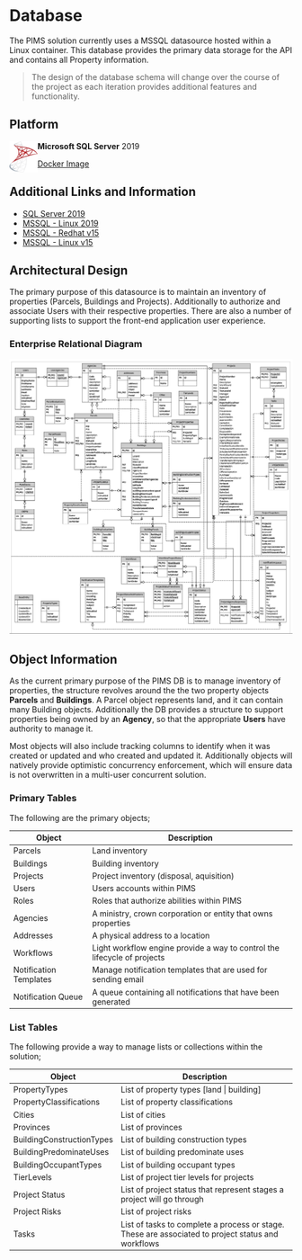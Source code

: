 # Database

The PIMS solution currently uses a MSSQL datasource hosted within a Linux container. This database provides the primary data storage for the API and contains all Property information.

> The design of the database schema will change over the course of the project as each iteration provides additional features and functionality.

## Platform

<img src="./images/logo-mssql.svg" width="50" style="float:left">

**Microsoft SQL Server** 2019

[Docker Image](mcr.microsoft.com/mssql/rhel/server:2019-latest)

## Additional Links and Information

- [SQL Server 2019](https://www.microsoft.com/en-ca/sql-server/sql-server-2019)
- [MSSQL - Linux 2019](https://docs.microsoft.com/en-us/sql/linux/sql-server-linux-release-notes-2019?view=sql-server-ver15)
- [MSSQL - Redhat v15](https://docs.microsoft.com/en-us/sql/linux/quickstart-install-connect-red-hat?view=sql-server-ver15)
- [MSSQL - Linux v15](https://docs.microsoft.com/en-us/sql/linux/sql-server-linux-setup?view=sql-server-ver15)

## Architectural Design

The primary purpose of this datasource is to maintain an inventory of properties (Parcels, Buildings and Projects). Additionally to authorize and associate Users with their respective properties. There are also a number of supporting lists to support the front-end application user experience.

### Enterprise Relational Diagram

![database](./images/db-erd.png)

## Object Information

As the current primary purpose of the PIMS DB is to manage inventory of properties, the structure revolves around the the two property objects **Parcels** and **Buildings**. A Parcel object represents land, and it can contain many Building objects. Additionally the DB provides a structure to support properties being owned by an **Agency**, so that the appropriate **Users** have authority to manage it.

Most objects will also include tracking columns to identify when it was created or updated and who created and updated it. Additionally objects will natively provide optimistic concurrency enforcement, which will ensure data is not overwritten in a multi-user concurrent solution.

### Primary Tables

The following are the primary objects;

| Object                 | Description                                                              |
| ---------------------- | ------------------------------------------------------------------------ |
| Parcels                | Land inventory                                                           |
| Buildings              | Building inventory                                                       |
| Projects               | Project inventory (disposal, aquisition)                                 |
| Users                  | Users accounts within PIMS                                               |
| Roles                  | Roles that authorize abilities within PIMS                               |
| Agencies               | A ministry, crown corporation or entity that owns properties             |
| Addresses              | A physical address to a location                                         |
| Workflows              | Light workflow engine provide a way to control the lifecycle of projects |
| Notification Templates | Manage notification templates that are used for sending email            |
| Notification Queue     | A queue containing all notifications that have been generated            |

### List Tables

The following provide a way to manage lists or collections within the solution;

| Object                    | Description                                                                                        |
| ------------------------- | -------------------------------------------------------------------------------------------------- |
| PropertyTypes             | List of property types [land \| building]                                                          |
| PropertyClassifications   | List of property classifications                                                                   |
| Cities                    | List of cities                                                                                     |
| Provinces                 | List of provinces                                                                                  |
| BuildingConstructionTypes | List of building construction types                                                                |
| BuildingPredominateUses   | List of building predominate uses                                                                  |
| BuildingOccupantTypes     | List of building occupant types                                                                    |
| TierLevels                | List of project tier levels for projects                                                           |
| Project Status            | List of project status that represent stages a project will go through                             |
| Project Risks             | List of project risks                                                                              |
| Tasks                     | List of tasks to complete a process or stage. These are associated to project status and workflows |
